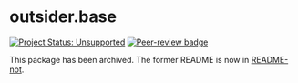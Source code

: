 # outsider.base

[![Project Status: Unsupported](https://www.repostatus.org/badges/latest/unsupported.svg)](https://www.repostatus.org/#unsupported)
[![Peer-review badge](https://badges.ropensci.org/282_status.svg)](https://github.com/ropensci/software-review/issues/282)

This package has been archived. The former README is now in [README-not](README-not.md).
